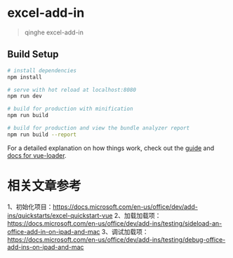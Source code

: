 # excel-add-in

> qinghe excel-add-in

## Build Setup

``` bash
# install dependencies
npm install

# serve with hot reload at localhost:8080
npm run dev

# build for production with minification
npm run build

# build for production and view the bundle analyzer report
npm run build --report
```

For a detailed explanation on how things work, check out the [guide](http://vuejs-templates.github.io/webpack/) and [docs for vue-loader](http://vuejs.github.io/vue-loader).


# 相关文章参考
1、初始化项目：https://docs.microsoft.com/en-us/office/dev/add-ins/quickstarts/excel-quickstart-vue
2、加载加载项： https://docs.microsoft.com/en-us/office/dev/add-ins/testing/sideload-an-office-add-in-on-ipad-and-mac
3、调试加载项： https://docs.microsoft.com/en-us/office/dev/add-ins/testing/debug-office-add-ins-on-ipad-and-mac